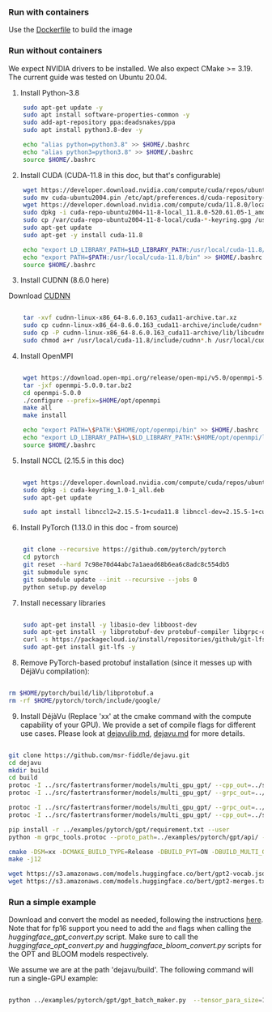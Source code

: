 ### Run with containers

Use the [Dockerfile](Dockerfile) to build the image

### Run without containers

We expect NVIDIA drivers to be installed. We also expect CMake >= 3.19.
The current guide was tested on Ubuntu 20.04.

1.  Install Python-3.8

```bash
    sudo apt-get update -y
    sudo apt install software-properties-common -y
    sudo add-apt-repository ppa:deadsnakes/ppa
    sudo apt install python3.8-dev -y

    echo "alias python=python3.8" >> $HOME/.bashrc
    echo "alias python3=python3.8" >> $HOME/.bashrc
    source $HOME/.bashrc
```

2. Install CUDA (CUDA-11.8 in this doc, but that's configurable)

```bash
    wget https://developer.download.nvidia.com/compute/cuda/repos/ubuntu2004/x86_64/cuda-ubuntu2004.pin
    sudo mv cuda-ubuntu2004.pin /etc/apt/preferences.d/cuda-repository-pin-600
    wget https://developer.download.nvidia.com/compute/cuda/11.8.0/local_installers/cuda-repo-ubuntu2004-11-8-local_11.8.0-520.61.05-1_amd64.deb
    sudo dpkg -i cuda-repo-ubuntu2004-11-8-local_11.8.0-520.61.05-1_amd64.deb
    sudo cp /var/cuda-repo-ubuntu2004-11-8-local/cuda-*-keyring.gpg /usr/share/keyrings/
    sudo apt-get update
    sudo apt-get -y install cuda-11.8

    echo "export LD_LIBRARY_PATH=$LD_LIBRARY_PATH:/usr/local/cuda-11.8/lib" >> $HOME/.bashrc
    echo "export PATH=$PATH:/usr/local/cuda-11.8/bin" >> $HOME/.bashrc
    source $HOME/.bashrc
```

3. Install CUDNN (8.6.0 here)

Download [CUDNN](https://developer.nvidia.com/rdp/cudnn-archive)
```bash

    tar -xvf cudnn-linux-x86_64-8.6.0.163_cuda11-archive.tar.xz
    sudo cp cudnn-linux-x86_64-8.6.0.163_cuda11-archive/include/cudnn*.h /usr/local/cuda-11.8/include
    sudo cp -P cudnn-linux-x86_64-8.6.0.163_cuda11-archive/lib/libcudnn* /usr/local/cuda-11.8/lib64
    sudo chmod a+r /usr/local/cuda-11.8/include/cudnn*.h /usr/local/cuda-11.8/lib64/libcudnn*
```

4. Install OpenMPI

```bash

    wget https://download.open-mpi.org/release/open-mpi/v5.0/openmpi-5.0.0.tar.bz2
    tar -jxf openmpi-5.0.0.tar.bz2
    cd openmpi-5.0.0
    ./configure --prefix=$HOME/opt/openmpi
    make all
    make install

    echo "export PATH=\$PATH:\$HOME/opt/openmpi/bin" >> $HOME/.bashrc
    echo "export LD_LIBRARY_PATH=\$LD_LIBRARY_PATH:\$HOME/opt/openmpi/lib" >> $HOME/.bashrc
    source $HOME/.bashrc

```

5. Install NCCL (2.15.5 in this doc)

```bash

    wget https://developer.download.nvidia.com/compute/cuda/repos/ubuntu2004/x86_64/cuda-keyring_1.0-1_all.deb
    sudo dpkg -i cuda-keyring_1.0-1_all.deb
    sudo apt-get update

    sudo apt install libnccl2=2.15.5-1+cuda11.8 libnccl-dev=2.15.5-1+cuda11.8

```

6. Install PyTorch (1.13.0 in this doc - from source)

```bash

    git clone --recursive https://github.com/pytorch/pytorch
    cd pytorch
    git reset --hard 7c98e70d44abc7a1aead68b6ea6c8adc8c554db5
    git submodule sync
    git submodule update --init --recursive --jobs 0
    python setup.py develop

```

7. Install necessary libraries

```bash

    sudo apt-get install -y libasio-dev libboost-dev
    sudo apt-get install -y libprotobuf-dev protobuf-compiler libgrpc-dev protobuf-compiler-grpc libgrpc++-dev
    curl -s https://packagecloud.io/install/repositories/github/git-lfs/script.deb.sh | sudo bash
    sudo apt-get install git-lfs -y

```

8. Remove PyTorch-based protobuf installation (since it messes up with DéjàVu compilation):

```bash

rm $HOME/pytorch/build/lib/libprotobuf.a
rm -rf $HOME/pytorch/torch/include/google/

```


9. Install DéjàVu (Replace 'xx' at the cmake command with the compute capability of your GPU).
We provide a set of compile flags for different use cases.
Please look at [dejavulib.md](dejavulib.md), [dejavu.md](dejavu.md) for more details.


```bash

git clone https://github.com/msr-fiddle/dejavu.git
cd dejavu
mkdir build
cd build
protoc -I ../src/fastertransformer/models/multi_gpu_gpt/ --cpp_out=../src/fastertransformer/models/multi_gpu_gpt/ ../src/fastertransformer/models/multi_gpu_gpt/state_stream.proto
protoc -I ../src/fastertransformer/models/multi_gpu_gpt/ --grpc_out=../src/fastertransformer/models/multi_gpu_gpt/  --plugin=protoc-gen-grpc=`which grpc_cpp_plugin`  ../src/fastertransformer/models/multi_gpu_gpt/state_stream.proto

protoc -I ../src/fastertransformer/models/multi_gpu_gpt/ --grpc_out=../src/fastertransformer/models/multi_gpu_gpt/  --plugin=protoc-gen-grpc=`which grpc_cpp_plugin`  ../src/fastertransformer/models/multi_gpu_gpt/ft_state.proto
protoc -I ../src/fastertransformer/models/multi_gpu_gpt/ --cpp_out=../src/fastertransformer/models/multi_gpu_gpt/ ../src/fastertransformer/models/multi_gpu_gpt/ft_state.proto

pip install -r ../examples/pytorch/gpt/requirement.txt --user
python -m grpc_tools.protoc --proto_path=../examples/pytorch/gpt/api/ --python_out=../examples/pytorch/gpt/api/ --grpc_python_out=../examples/pytorch/gpt/api/ ../examples/pytorch/gpt/api/protos/api_server.proto

cmake -DSM=xx -DCMAKE_BUILD_TYPE=Release -DBUILD_PYT=ON -DBUILD_MULTI_GPU=ON -DBUILD_MICROBENCHMARKS=ON ..
make -j12

wget https://s3.amazonaws.com/models.huggingface.co/bert/gpt2-vocab.json -P ../models
wget https://s3.amazonaws.com/models.huggingface.co/bert/gpt2-merges.txt -P ../models

```


### Run a simple example

Download and convert the model as needed, following the instructions [here](https://github.com/msr-fiddle/dejavu/blob/master/docs/original_ft/gpt_guide.md#download-huggingface-gpt-model-and-convert). Note that for fp16 support you need to add the `` and `` flags when calling the *huggingface_gpt_convert.py* script. Make sure to call the *huggingface_opt_convert.py* and *huggingface_bloom_convert.py* scripts for the OPT and BLOOM models respectively.

We assume we are at the path 'dejavu/build'. The following command will run a single-GPU example:

```bash

python ../examples/pytorch/gpt/gpt_batch_maker.py  --tensor_para_size=1 --pipeline_para_size=1 --ckpt_path <path_to_model> --ubatch_size 1

```
